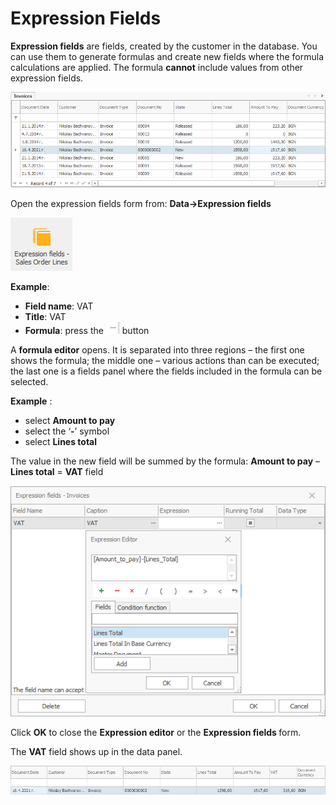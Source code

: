 # Expression Fields

<b>Expression fields</b> are fields, created by the customer in the database. You can use them to generate formulas and create new fields where the formula calculations are applied. The formula <b>cannot</b> include values from other expression fields.

![Expression formula](pictures/expression-formula.png)
 
Open the expression fields form from: <b>Data→Expression fields</b>

 ![Expression fields ribbon](pictures/expf-ribbon.png) 

<b>Example</b>:

- <b>Field name</b>: VAT
- <b>Title</b>: VAT
- <b>Formula</b>: press the ![etc](pictures/etc.png)  button

A <b>formula editor</b> opens. It is separated into three regions – the first one shows the formula; the middle one – various actions than can be executed; the last one is a fields panel where the fields included in the formula can be selected.

<b>Example</b> :

- select <b>Amount to pay</b>
- select the ‘<b>-</b>’ symbol
- select <b>Lines total</b>

The value in the new field will be summed by the formula: <b>Amount to pay</b> – <b>Lines total</b> = <b>VAT</b> field

![Expression fields form](pictures/Calculated-fform.png)

Click <b>OK</b> to close the <b>Expression editor</b> or the <b>Expression fields </b> form. 

The <b>VAT</b> field shows up in the data panel.

![New field](pictures/newVAT-field.png)  
